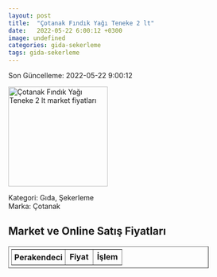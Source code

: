 ```yaml
---
layout: post
title:  "Çotanak Fındık Yağı Teneke 2 lt"
date:   2022-05-22 6:00:12 +0300
image: undefined
categories: gida-sekerleme
tags: gida-sekerleme
---
```


Son Güncelleme: 2022-05-22 9:00:12

<img src="undefined" width="200" alt="Çotanak Fındık Yağı Teneke 2 lt market fiyatları" />

Kategori: Gıda, Şekerleme
<br />
Marka: Çotanak

<h2>Market ve Online Satış Fiyatları</h2>

<table border="1" style="padding: 5px;width:80%;">
  <tr>
    <td style="padding: 5px;"><strong>Perakendeci</strong></td>
    <td><strong>Fiyat</strong></td>
    <td><strong>İşlem</strong></td>
  </tr>
  
</table>
